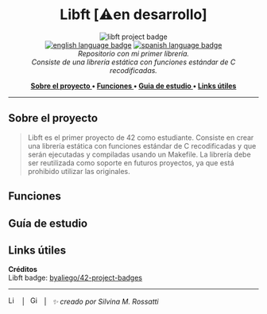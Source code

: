 <h1 align="center"> Libft [⚠️en desarrollo] </h1>

<p align="center">
<img src="https://github.com/byaliego/42-project-badges/blob/main/badges/libft.png?raw=true" alt="libft project badge" /> <br />
<a href="https://github.com/RossattiSM/Libft/blob/master/README.md"> <img src="https://img.shields.io/badge/lang-en-purple" alt="english language badge"></a> 
<a href="https://github.com/RossattiSM/Libft/blob/master/README.es.md"> <img src="https://img.shields.io/badge/lang-es-purple" alt="spanish language badge"></a> <br />
  <i> Repositorio con mi primer librería. <br /> Consiste de una librería estática con funciones estándar de C recodificadas. </i> <br />
</p>
<p align="center"> <b>
<a href="https://github.com/RossattiSM/42Cursus.Libft/blob/main/README.es.md#sobre-el-proyecto"> Sobre el proyecto </a> • 
<a href="https://github.com/RossattiSM/42Cursus.Libft/blob/main/README.es.md#funciones"> Funciones </a>  • 
<a href="https://github.com/RossattiSM/42Cursus.Libft/blob/main/README.es.md#gu%C3%ADa-de-estudio"> Guia de estudio </a>  • 
<a href="https://github.com/RossattiSM/42Cursus.Libft/blob/main/README.es.md#links-%C3%BAtiles"> Links útiles </a>
</p> </b>
<hr>

## Sobre el proyecto
> Libft es el primer proyecto de 42 como estudiante. Consiste en crear una librería estática con funciones estándar de C recodificadas y que serán ejecutadas y compiladas usando un Makefile. La librería debe ser reutilizada como soporte en futuros proyectos, ya que está prohibido utilizar las originales. 

## Funciones

## Guía de estudio

## Links útiles 

<b> Créditos </b> <br />
Libft badge: <a href="https://github.com/byaliego/42-project-badges"> byaliego/42-project-badges </a>

<hr>
<a href="https://www.linkedin.com/in/rossattism/"><img src="https://skillicons.dev/icons?i=linkedin" alt="Linkedin Logo" style="width: 16px; height: 16px" /></a> &nbsp | &nbsp
<a href="https://github.com/RossattiSM"><img src="https://skillicons.dev/icons?i=github" alt="GitHub logo" style="width: 16px; height: 16px" /></a>  &nbsp | &nbsp <i> ✨ creado por Silvina M. Rossatti </i> &nbsp
